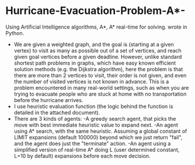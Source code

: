 # Hurricane-Evacuation-Problem-A*-
Using Artificial Intelligence algorithms, A*, A* real-time for solving. wrote in Python.
- We are given a weighted graph, and the goal is (starting at a given vertex) to visit as many as possible out of a set of vertices, and reach given goal vertices before a given deadline. However, unlike standard shortest path problems in graphs, which have easy known efficient solution methods (e.g. the Dijkstra algorithm), here the problem is that there are more than 2 vertices to visit, their order is not given, and even the number of visited vertices is not known in advance. This is a problem encountered in many real-world settings, such as when you are trying to evacuate people who are stuck at home with no transportation before the hurricane arrives.
- I use heuristic evaluation function (the logic behind the function is detailed in the attached document).
- There are 3 kinds of agents:
  -A greedy search agent, that picks the move with best immediate heuristic value to expand next.
  -An agent using A* search, with the same heuristic. Assuming a global constant of LIMIT expansions (default 100000) beyond which we just return "fail", and the agent does just the "terminate" action.
  -An agent using a simplified version of real-time A* doing L (user determined constant, L=10 by default) expansions before each move decision.
